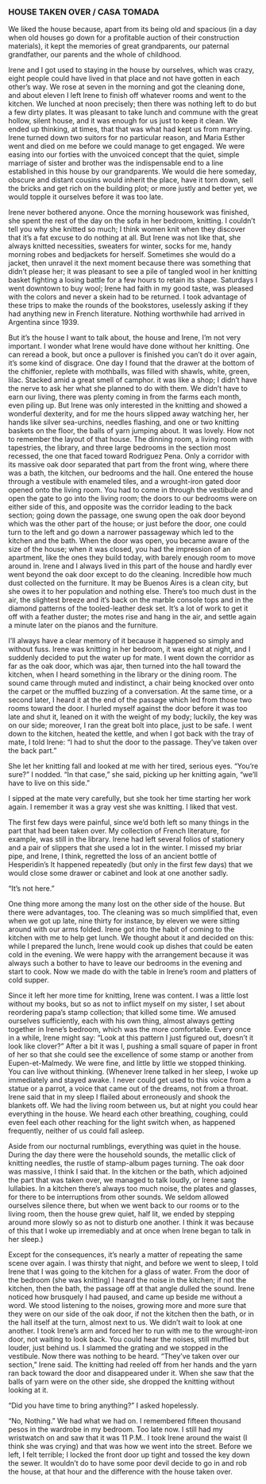 ### HOUSE TAKEN OVER   /     CASA TOMADA

We liked the house because, apart from its being old and spacious (in a day when old houses go down for a profitable auction of their construction materials), it kept the memories of great grandparents, our paternal grandfather, our parents and the whole of childhood.

Irene and I got used to staying in the house by ourselves, which was crazy, eight people could have lived in that place and not have gotten in each other’s way. We rose at seven in the morning and got the cleaning done, and about eleven I left Irene to finish off whatever rooms and went to the kitchen. We lunched at noon precisely; then there was nothing left to do but a few dirty plates. It was pleasant to take lunch and commune with the great hollow, silent house, and it was enough for us just to keep it clean. We ended up thinking, at times, that that was what had kept us from marrying. Irene turned down two suitors for no particular reason, and Maria Esther went and died on me before we could manage to get engaged. We were easing into our forties with the unvoiced concept that the quiet, simple marriage of sister and brother was the indispensable end to a line established in this house by our grandparents. We would die here someday, obscure and distant cousins would inherit the place, have it torn down, sell the bricks and get rich on the building plot; or more justly and better yet, we would topple it ourselves before it was too late.

Irene never bothered anyone. Once the morning housework was finished, she spent the rest of the day on the sofa in her bedroom, knitting. I couldn’t tell you why she knitted so much; I think women knit when they discover that it’s a fat excuse to do nothing at all. But Irene was not like that, she always knitted necessities, sweaters for winter, socks for me, handy morning robes and bedjackets for herself. Sometimes she would do a jacket, then unravel it the next moment because there was something that didn’t please her; it was pleasant to see a pile of tangled wool in her knitting basket fighting a losing battle for a few hours to retain its shape. Saturdays I went downtown to buy wool; Irene had faith in my good taste, was pleased with the colors and never a skein had to be returned. I took advantage of these trips to make the rounds of the bookstores, uselessly asking if they had anything new in French literature. Nothing worthwhile had arrived in Argentina since 1939.

But it’s the house I want to talk about, the house and Irene, I’m not very important. I wonder what Irene would have done without her knitting. One can reread a book, but once a pullover is finished you can’t do it over again, it’s some kind of disgrace. One day I found that the drawer at the bottom of the chiffonier, replete with mothballs, was filled with shawls, white, green, lilac. Stacked amid a great smell of camphor. it was like a shop; I didn’t have the nerve to ask her what she planned to do with them. We didn’t have to earn our living, there was plenty coming in from the farms each month, even piling up. But Irene was only interested in the knitting and showed a wonderful dexterity, and for me the hours slipped away watching her, her hands like silver sea-urchins, needles flashing, and one or two knitting baskets on the floor, the balls of yarn jumping about. It was lovely.
How not to remember the layout of that house. The dinning room, a living room with tapestries, the library, and three large bedrooms in the section most recessed, the one that faced toward Rodriguez Pena. Only a corridor with its massive oak door separated that part from the front wing, where there was a bath, the kitchen, our bedrooms and the hall. One entered the house through a vestibule with enameled tiles, and a wrought-iron gated door opened onto the living room. You had to come in through the vestibule and open the gate to go into the living room; the doors to our bedrooms were on either side of this, and opposite was the corridor leading to the back section; going down the passage, one swung open the oak door beyond which was the other part of the house; or just before the door, one could turn to the left and go down a narrower passageway which led to the kitchen and the bath. When the door was open, you became aware of the size of the house; when it was closed, you had the impression of an apartment, like the ones they build today, with barely enough room to move around in. Irene and I always lived in this part of the house and hardly ever went beyond the oak door except to do the cleaning. Incredible how much dust collected on the furniture. It may be Buenos Aires is a clean city, but she owes it to her population and nothing else. There’s too much dust in the air, the slightest breeze and it’s back on the marble console tops and in the diamond patterns of the tooled-leather desk set. It’s a lot of work to get it off with a feather duster; the motes rise and hang in the air, and settle again a minute later on the pianos and the furniture.

I’ll always have a clear memory of it because it happened so simply and without fuss. Irene was knitting in her bedroom, it was eight at night, and I suddenly decided to put the water up for mate. I went down the corridor as far as the oak door, which was ajar, then turned into the hall toward the kitchen, when I heard something in the library or the dining room. The sound came through muted and indistinct, a chair being knocked over onto the carpet or the muffled buzzing of a conversation. At the same time, or a second later, I heard it at the end of the passage which led from those two rooms toward the door. I hurled myself against the door before it was too late and shut it, leaned on it with the weight of my body; luckily, the key was on our side; moreover, I ran the great bolt into place, just to be safe. I went down to the kitchen, heated the kettle, and when I got back with the tray of mate, I told Irene: “I had to shut the door to the passage. They’ve taken over the back part.”

She let her knitting fall and looked at me with her tired, serious eyes. “You’re sure?” I nodded.
“In that case,” she said, picking up her knitting again, “we’ll have to live on this side.”

I sipped at the mate very carefully, but she took her time starting her work again. I remember it was a gray vest she was knitting. I liked that vest.

The first few days were painful, since we’d both left so many things in the part that had been taken over. My collection of French literature, for example, was still in the library. Irene had left several folios of stationery and a pair of slippers that she used a lot in the winter. I missed my briar pipe, and Irene, I think, regretted the loss of an ancient bottle of Hesperidin’s It happened repeatedly (but only in the first few days) that we would close some drawer or cabinet and look at one another sadly.

“It’s not here.”

One thing more among the many lost on the other side of the house. But there were advantages, too. The cleaning was so much simplified that, even when we got up late, nine thirty for instance, by eleven we were sitting around with our arms folded. Irene got into the habit of coming to the kitchen with me to help get lunch. We thought about it and decided on this: while I prepared the lunch, Irene would cook up dishes that could be eaten cold in the evening. We were happy with the arrangement because it was always such a bother to have to leave our bedrooms in the evening and start to cook. Now we made do with the table in Irene’s room and platters of cold supper.

Since it left her more time for knitting, Irene was content. I was a little lost without my books, but so as not to inflict myself on my sister, I set about reordering papa’s stamp collection; that killed some time. We amused ourselves sufficiently, each with his own thing, almost always getting together in Irene’s bedroom, which was the more comfortable. Every once in a while, Irene might say: “Look at this pattern I just figured out, doesn’t it look like clover?”
After a bit it was I, pushing a small square of paper in front of her so that she could see the excellence of some stamp or another from Eupen-et-Malmedy. We were fine, and little by little we stopped thinking. You can live without thinking. (Whenever Irene talked in her sleep, I woke up immediately and stayed awake. I never could get used to this voice from a statue or a parrot, a voice that came out of the dreams, not from a throat. Irene said that in my sleep I flailed about erroneously and shook the blankets off. We had the living room between us, but at night you could hear everything in the house. We heard each other breathing, coughing, could even feel each other reaching for the light switch when, as happened frequently, neither of us could fall asleep.

Aside from our nocturnal rumblings, everything was quiet in the house. During the day there were the household sounds, the metallic click of knitting needles, the rustle of stamp-album pages turning. The oak door was massive, I think I said that. In the kitchen or the bath, which adjoined the part that was taken over, we managed to talk loudly, or Irene sang lullabies. In a kitchen there’s always too much noise, the plates and glasses, for there to be interruptions from other sounds. We seldom allowed ourselves silence there, but when we went back to our rooms or to the living room, then the house grew quiet, half lit, we ended by stepping around more slowly so as not to disturb one another. I think it was because of this that I woke up irremediably and at once when Irene began to talk in her sleep.)

Except for the consequences, it’s nearly a matter of repeating the same scene over again. I was thirsty that night, and before we went to sleep, I told Irene that I was going to the kitchen for a glass of water. From the door of the bedroom (she was knitting) I heard the noise in the kitchen; if not the kitchen, then the bath, the passage off at that angle dulled the sound. Irene noticed how brusquely I had paused, and came up beside me without a word.
We stood listening to the noises, growing more and more sure that they were on our side of the oak door, if not the kitchen then the bath, or in the hall itself at the turn, almost next to us. We didn’t wait to look at one another. I took Irene’s arm and forced her to run with me to the wrought-iron door, not waiting to look back. You could hear the noises, still muffled but louder, just behind us. I slammed the grating and we stopped in the vestibule. Now there was nothing to be heard.
“They’ve taken over our section,” Irene said. The knitting had reeled off from her hands and the yarn ran back toward the door and disappeared under it. When she saw that the balls of yarn were on the other side, she dropped the knitting without looking at it.

“Did you have time to bring anything?” I asked hopelessly.

 “No, Nothing.” We had what we had on. I remembered fifteen thousand pesos in the wardrobe in my bedroom. Too late now. I still had my wristwatch on and saw that it was 11 P.M.. I took Irene around the waist (I think she was crying) and that was how we went into the street. Before we left, I felt terrible; I locked the front door up tight and tossed the key down the sewer. It wouldn’t do to have some poor devil decide to go in and rob the house, at that hour and the difference with the house taken over.
